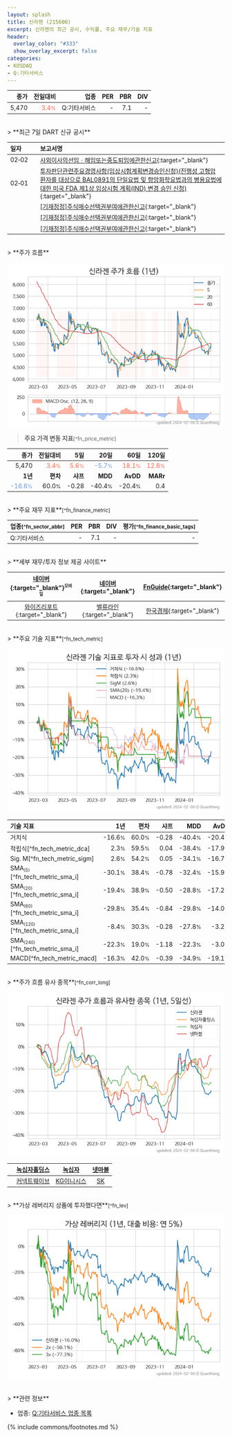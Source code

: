 ```yaml
---
layout: splash
title: 신라젠 (215600)
excerpt: 신라젠의 최근 공시, 수익률, 주요 재무/기술 지표
header:
  overlay_color: "#333"
  show_overlay_excerpt: false
categories:
- KOSDAQ
- Q:기타서비스
---
```


| **종가** | **전일대비** | **업종** | **PER** | **PBR** | **DIV** |
| -------: | -----------: | -------: | ------: | ------: | ------: |
| 5,470 | <span style="color: tomato">3.4<small>%</small></span> | Q:기타서비스 | - | 7.1 | - |

<!-- more -->

<br>
> **최근 7일 DART 신규 공시**<a id="dart"></a>

| **일자** |      | **보고서명** |
| :------- | :--- | :----------- |
| 02&#x2011;02 | | [사외이사의선임ㆍ해임또는중도퇴임에관한신고](https://dart.fss.or.kr/dsaf001/main.do?rcpNo=20240202000517){:target="_blank"} |
| 02&#x2011;01 | | [투자판단관련주요경영사항(임상시험계획변경승인신청)(진행성 고형암 환자를 대상으로 BAL0891의 단일요법 및 항암화학요법과의 병용요법에 대한 미국 FDA 제1상 임상시험 계획(IND) 변경 승인 신청)](https://dart.fss.or.kr/dsaf001/main.do?rcpNo=20240201900300){:target="_blank"} |
|  | | [[기재정정]주식매수선택권부여에관한신고](https://dart.fss.or.kr/dsaf001/main.do?rcpNo=20240201000309){:target="_blank"} |
|  | | [[기재정정]주식매수선택권부여에관한신고](https://dart.fss.or.kr/dsaf001/main.do?rcpNo=20240201000296){:target="_blank"} |
|  | | [[기재정정]주식매수선택권부여에관한신고](https://dart.fss.or.kr/dsaf001/main.do?rcpNo=20240201000289){:target="_blank"} |

<br>
> **주가 흐름**<a id="price"></a>

![215600](/stock/images/215600.png)

> **주요 가격 변동 지표**<small>[^fn_price_metric]</small>

| **종가** | **전일대비** | **5일** | **20일** | **60일** | **120일** |
| -------: | -----------: | ------: | -------: | -------: | --------: |
| 5,470 | <span style="color: tomato">3.4<small>%</small></span> | <span style="color: tomato">5.6<small>%</small></span> | <span style="color: cornflowerblue">-5.7<small>%</small></span> | <span style="color: tomato">18.1<small>%</small></span> | <span style="color: tomato">12.8<small>%</small></span> |
| **1년** | **편차** | **샤프** | **MDD** | **AvDD** | **MARr** |
| <span style="color: cornflowerblue">-16.6<small>%</small></span> | 60.0<small>%</small> | -0.28 | -40.4<small>%</small> | -20.4<small>%</small> | 0.4 |

<br>
> **주요 재무 지표**<small>[^fn_finance_metric]</small>

| **업종**<small>[^fn_sector_abbr]</small> | **PER** | **PBR** | **DIV** | **평가**<small>[^fn_finance_basic_tags]</small> |
| :--------------------------------------- | ------: | ------: | ------: | ----------------------------------------------: |
| Q:기타서비스 | - | 7.1 | - | - |

<br>
> **세부 재무/투자 정보 제공 사이트**

| [네이버](https://m.stock.naver.com/domestic/stock/215600/finance/summary){:target="_blank"}<sup><small>모바일</small></sup> | [네이버](https://finance.naver.com/item/coinfo.naver?code=215600){:target="_blank"} | [FnGuide](https://comp.fnguide.com/SVO2/ASP/SVD_Invest.asp?gicode=A215600&MenuYn=Y){:target="_blank"} |
| :---: | :---: | :---: |
| [와이즈리포트](https://comp.wisereport.co.kr/company/c1040001.aspx?cmp_cd=215600){:target="_blank"} | [밸류라인](https://www.valueline.co.kr/finance/summary/215600){:target="_blank"} | [한국경제](https://markets.hankyung.com/stock/215600/financial-summary){:target="_blank"} |

<br>
> **주요 기술 지표**<small>[^fn_tech_metric]</small>


![215600](/stock/images/215600_tech.png)

| **기술 지표** | **1년** | **편차** | **샤프** | **MDD** | **AvDD** |
| :------------ | ------: | -----------: | -------: | ------: | -------: |
| 거치식 | -16.6<small>%</small> | 60.0<small>%</small> | -0.28 | -40.4<small>%</small> | -20.4<small>%</small> |
| 적립식[^fn_tech_metric_dca] | 2.3<small>%</small> | 59.5<small>%</small> | 0.04 | -38.4<small>%</small> | -17.9<small>%</small> |
| Sig. M[^fn_tech_metric_sigm] | 2.6<small>%</small> | 54.2<small>%</small> | 0.05 | -34.1<small>%</small> | -16.7<small>%</small> |
| SMA<small><sub>(5)</sub></small>[^fn_tech_metric_sma_i] | -30.1<small>%</small> | 38.4<small>%</small> | -0.78 | -32.4<small>%</small> | -15.9<small>%</small> |
| SMA<small><sub>(20)</sub></small>[^fn_tech_metric_sma_i] | -19.4<small>%</small> | 38.9<small>%</small> | -0.50 | -28.8<small>%</small> | -17.2<small>%</small> |
| SMA<small><sub>(60)</sub></small>[^fn_tech_metric_sma_i] | -29.8<small>%</small> | 35.4<small>%</small> | -0.84 | -29.8<small>%</small> | -14.0<small>%</small> |
| SMA<small><sub>(120)</sub></small>[^fn_tech_metric_sma_i] | -8.4<small>%</small> | 30.3<small>%</small> | -0.28 | -27.8<small>%</small> | -3.2<small>%</small> |
| SMA<small><sub>(240)</sub></small>[^fn_tech_metric_sma_i] | -22.3<small>%</small> | 19.0<small>%</small> | -1.18 | -22.3<small>%</small> | -3.0<small>%</small> |
| MACD[^fn_tech_metric_macd] | -16.3<small>%</small> | 42.0<small>%</small> | -0.39 | -34.9<small>%</small> | -19.1<small>%</small> |

<br>
> **주가 흐름 유사 종목**<a id="corr"></a><small>[^fn_corr_long]</small>

![215600](/stock/images/215600_corr.png)

|       | [녹십자홀딩스](/005250/) | [녹십자](/006280/) | [넷마블](/251270/) |
| :---: | :------------------------------------: | :------------------------------------: | :------------------------------------: |
|       | [커넥트웨이브](/119860/) | [KG이니시스](/035600/) | [SK](/034730/) |

<br>
> **가상 레버리지 상품에 투자했다면**<a id="2x"></a><small>[^fn_lev]</small>

![215600](/stock/images/215600_2x.png)

<br>
> **관련 정보**

- 업종: [Q:기타서비스 업종 목록](/stats/sector/kosdaq_업종_기타서비스_종목/)

{% include commons/footnotes.md %}